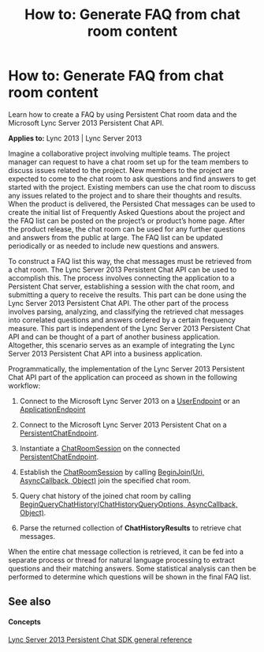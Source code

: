 ﻿---
title: 'How to: Generate FAQ from chat room content'
TOCTitle: 'How to: Generate FAQ from chat room content'
ms:assetid: 7ab3447d-dc47-4bc6-afab-2cf6a93b277b
ms:mtpsurl: https://msdn.microsoft.com/en-us/library/Dn465893(v=office.15)
ms:contentKeyID: 57101346
ms.date: 07/24/2014
mtps_version: v=office.15
---

# How to: Generate FAQ from chat room content

Learn how to create a FAQ by using Persistent Chat room data and the Microsoft Lync Server 2013 Persistent Chat API.


**Applies to:** Lync 2013 | Lync Server 2013

Imagine a collaborative project involving multiple teams. The project manager can request to have a chat room set up for the team members to discuss issues related to the project. New members to the project are expected to come to the chat room to ask questions and find answers to get started with the project. Existing members can use the chat room to discuss any issues related to the project and to share their thoughts and results. When the product is delivered, the Persisted Chat messages can be used to create the initial list of Frequently Asked Questions about the project and the FAQ list can be posted on the project’s or product’s home page. After the product release, the chat room can be used for any further questions and answers from the public at large. The FAQ list can be updated periodically or as needed to include new questions and answers.

To construct a FAQ list this way, the chat messages must be retrieved from a chat room. The Lync Server 2013 Persistent Chat API can be used to accomplish this. The process involves connecting the application to a Persistent Chat server, establishing a session with the chat room, and submitting a query to receive the results. This part can be done using the Lync Server 2013 Persistent Chat API. The other part of the process involves parsing, analyzing, and classifying the retrieved chat messages into correlated questions and answers ordered by a certain frequency measure. This part is independent of the Lync Server 2013 Persistent Chat API and can be thought of a part of another business application. Altogether, this scenario serves as an example of integrating the Lync Server 2013 Persistent Chat API into a business application.

Programmatically, the implementation of the Lync Server 2013 Persistent Chat API part of the application can proceed as shown in the following workflow:

1.  Connect to the Microsoft Lync Server 2013 on a [UserEndpoint](https://msdn.microsoft.com/en-us/library/hh348819\(v=office.15\)) or an [ApplicationEndpoint](https://msdn.microsoft.com/en-us/library/hh384825\(v=office.15\))

2.  Connect to the Microsoft Lync Server 2013 Persistent Chat on a [PersistentChatEndpoint](https://msdn.microsoft.com/en-us/library/jj267567\(v=office.15\)).

3.  Instantiate a [ChatRoomSession](https://msdn.microsoft.com/en-us/library/jj265925\(v=office.15\)) on the connected [PersistentChatEndpoint](https://msdn.microsoft.com/en-us/library/jj267567\(v=office.15\)).

4.  Establish the [ChatRoomSession](https://msdn.microsoft.com/en-us/library/jj265925\(v=office.15\)) by calling [BeginJoin(Uri, AsyncCallback, Object)](https://msdn.microsoft.com/en-us/library/jj267599\(v=office.15\)) join the specified chat room.

5.  Query chat history of the joined chat room by calling [BeginQueryChatHistory(ChatHistoryQueryOptions, AsyncCallback, Object)](https://msdn.microsoft.com/en-us/library/jj267612\(v=office.15\)).

6.  Parse the returned collection of **ChatHistoryResults** to retrieve chat messages.

When the entire chat message collection is retrieved, it can be fed into a separate process or thread for natural language processing to extract questions and their matching answers. Some statistical analysis can then be performed to determine which questions will be shown in the final FAQ list.

## See also

#### Concepts

[Lync Server 2013 Persistent Chat SDK general reference](lync-server-2013-persistent-chat-sdk-general-reference.md)

